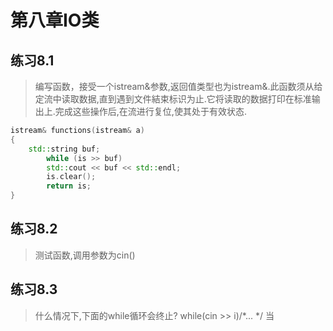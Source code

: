第八章IO类
==
练习8.1
--
>编写函数，接受一个istream&参数,返回值类型也为istream&.此函数须从给定流中读取数据,直到遇到文件結束标识为止.它将读取的数据打印在标准输出上.完成这些操作后,在流进行复位,使其处于有效状态.

```cpp
istream& functions(istream& a)
{
	std::string buf;
    	while (is >> buf)
        std::cout << buf << std::endl;
    	is.clear();
    	return is;
}
```	

练习8.2
--
>测试函数,调用参数为cin()

练习8.3
--
>什么情况下,下面的while循环会终止? while(cin >> i)/*... */
当

